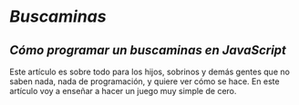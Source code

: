 # **_Buscaminas_**

## **_Cómo programar un buscaminas en JavaScript_**

Este artículo es sobre todo para los hijos, sobrinos y demás gentes que no saben nada, nada de programación, y quiere ver cómo se hace. En este artículo voy a enseñar a hacer un juego muy simple de cero.
